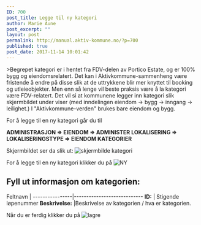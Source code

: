 ```yaml
---
ID: 700
post_title: Legge til ny kategori
author: Marie Aune
post_excerpt: ""
layout: post
permalink: http://manual.aktiv-kommune.no/?p=700
published: true
post_date: 2017-11-14 10:01:42
---
```

&gt;Begrepet kategori er i hentet fra FDV-delen av Portico Estate, og er 100% bygg og eiendomsrelatert. Det kan i Aktivkommune-sammenheng være fristende å endre på disse slik at de uttrykkene blir mer knyttet til booking og utleieobjekter. Men enn så lenge vil beste praksis være å la kategori være FDV-relatert. Det vil si at kommunene legger inn kategori slik skjermbildet under viser (med inndelingen eiendom -&gt; bygg -&gt; inngang -&gt; leilighet.) I "Aktivkommune-verden" brukes bare eiendom og bygg.

For å legge til en ny kategori går du til

<strong>ADMINISTRASJON =&gt; EIENDOM =&gt; ADMINISTER LOKALISERING =&gt; LOKALISERINGSTYPE =&gt; EIENDOM KATEGORIER</strong>

Skjermbildet ser da slik ut:
![skjermbilde kategori](http://manual.aktiv-kommune.no/wp-content/uploads/2018/02/Skjermbildekategorier.png)

For å legge til en ny kategori klikker du på
![NY](http://manual.aktiv-kommune.no/wp-content/uploads/2017/12/NY.png)

## Fyll ut informasjon om kategorien:
Feltnavn |
----------------|----------------------------
**ID:** | Stigende løpenummer
**Beskrivelse:** |Beskrivelse av kategorien / hva er kategorien.

Når du er ferdig klikker du på
![lagre](http://manual.aktiv-kommune.no/wp-content/uploads/2017/12/lagre.png)